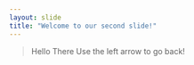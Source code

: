 ```yaml
---
layout: slide
title: "Welcome to our second slide!"
---
```

> Hello There
Use the left arrow to go back!
